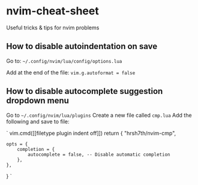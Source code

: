 # nvim-cheat-sheet
Useful tricks &amp; tips for nvim problems

## How to disable autoindentation on save
Go to: `~/.config/nvim/lua/config/options.lua` 

Add at the end of the file: `vim.g.autoformat = false`

## How to disable autocomplete suggestion dropdown menu
Go to `~/.config/nvim/lua/plugins`
Create a new file called `cmp.lua`
Add the following and save to file:

` vim.cmd([[filetype plugin indent off]])
return {
    "hrsh7th/nvim-cmp",

    opts = {
        completion = {
            autocomplete = false, -- Disable automatic completion
        },
    },
} `
